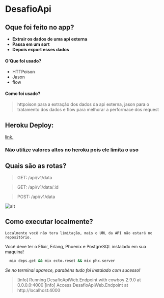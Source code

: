 # DesafioApi

## Oque foi feito no app?

- **Extrair os dados de uma api externa**
- **Passa em um sort**
- **Depois export esses dados**

#### **O'Que foi usado?**

- HTTPoison
- Jason
- flow

#### **Como foi usado?**

> httpoison para a extração dos dados da api externa, jason para o tratamento dos dados e flow para melhorar a performace dos request

## Heroku Deploy:

[link.](https://polar-river-41230.herokuapp.com/)

### **Não utilize valores altos no heroku pois ele limita o uso**

## Quais são as rotas?

> GET: /api/v1/data

> GET: /api/v1/data/:id

> POST: /api/v1/data

![alt](https://i.imgur.com/66PWJ5q.png)

## Como executar localmente?

`Localmente você não tera limitação, mais o URL da API não estará no repositório.`

Você deve ter o Elixir, Erlang, Phoenix e PostgreSQL instalado em sua maquina!

```bash
  mix deps.get && mix ecto.reset && mix phx.server
```

_Se no terminal aparece, parabéns tudo foi instalado com sucesso!_

> [info] Running DesafioApiWeb.Endpoint with cowboy 2.9.0 at 0.0.0.0:4000
> [info] Access DesafioApiWeb.Endpoint at http://localhost:4000
